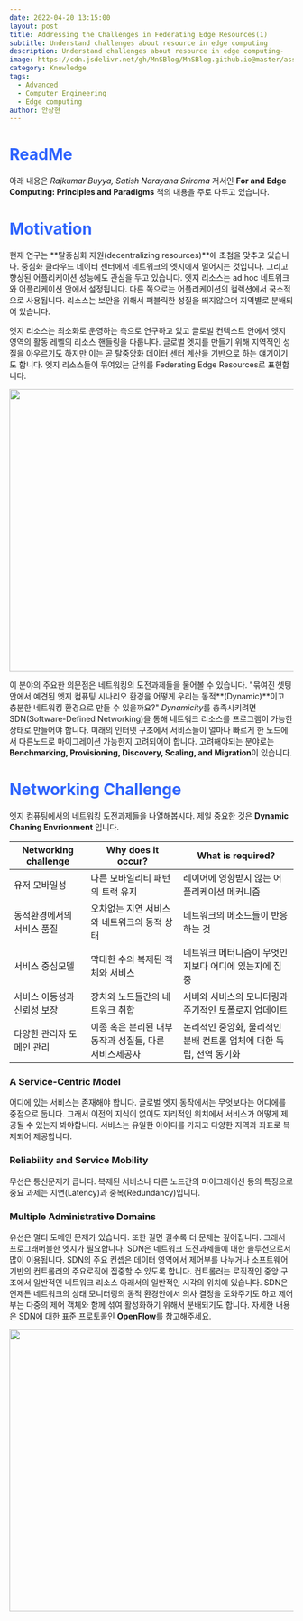 ```yaml
---
date: 2022-04-20 13:15:00
layout: post
title: Addressing the Challenges in Federating Edge Resources(1)
subtitle: Understand challenges about resource in edge computing
description: Understand challenges about resource in edge computing-
image: https://cdn.jsdelivr.net/gh/MnSBlog/MnSBlog.github.io@master/assets/img/posts/Knowledge/EdgeComputing/KL-CE-EC3-fig1.png
category: Knowledge
tags:
  - Advanced
  - Computer Engineering
  - Edge computing
author: 안상현
---
```




# <span style="color:#2E64FE">ReadMe</span>

 아래 내용은 *Rajkumar Buyya, Satish Narayana Srirama* 저서인 **For and Edge Computing: Principles and Paradigms**  책의 내용을 주로 다루고 있습니다. 

# <span style="color:#2E64FE">Motivation</span>

현재 연구는 **탈중심화 자원(decentralizing resources)**에 초첨을 맞추고 있습니다. 중심화 클라우드 데이터 센터에서 네트워크의 엣지에서 멀어지는 것입니다. 그리고 향상된 어플리케이션 성능에도 관심을 두고 있습니다. 엣지 리소스는 ad hoc 네트워크 와 어플리케이션 안에서 설정됩니다. 다른 쪽으로는 어플리케이션의 컬렉션에서 국소적으로 사용됩니다. 리소스는 보안을 위해서 퍼블릭한 성질을 띄지않으며 지역별로 분배되어 있습니다.

엣지 리소스는 최소화로 운영하는 측으로 연구하고 있고 글로벌 컨텍스트 안에서 엣지 영역의 활동 레벨의 리소스 핸들링을 다룹니다. 글로벌 엣지를 만들기 위해 지역적인 성질을 아우르기도 하지만 이는 곧 탈중앙화 데이터 센터 계산을 기반으로 하는 얘기이기도 합니다. 엣지 리소스들이 묶여있는 단위를 Federating Edge Resources로 표현합니다.

<img src="https://cdn.jsdelivr.net/gh/MnSBlog/MnSBlog.github.io@master/assets/img/posts/Knowledge/EdgeComputing/KL-CE-EC3-fig1.png" height="500px" width="650px" align="center">

이 분야의 주요한 의문점은 네트워킹의 도전과제들을 물어볼 수 있습니다. "묶여진 셋팅안에서 예견된 엣지 컴퓨팅 시나리오 환경을 어떻게 우리는 동적**(Dynamic)**이고 충분한 네트워킹 환경으로 만들 수 있을까요?" *Dynamicity*를 충족시키려면 SDN(Software-Defined Networking)을 통해 네트워크 리소스를 프로그램이 가능한 상태로 만들어야 합니다. 미래의 인터넷 구조에서 서비스들이 얼마나 빠르게 한 노드에서 다른노드로 마이그레이션 가능한지 고려되어야 합니다. 고려해야되는 분야로는 **Benchmarking, Provisioning, Discovery, Scaling, and Migration**이 있습니다.

# <span style="color:#2E64FE">Networking Challenge</span>

엣지 컴퓨팅에서의 네트워킹 도전과제들을 나열해봅시다. 제일 중요한 것은 **Dynamic Chaning Envrionment** 입니다.

| Networking challenge        | Why does it occur?                                     | What is required?                                            |
| --------------------------- | ------------------------------------------------------ | ------------------------------------------------------------ |
| 유저 모바일성               | 다른 모바일리티 패턴의 트랙 유지                       | 레이어에 영향받지 않는 어플리케이션 메커니즘                 |
| 동적환경에서의 서비스 품질  | 오차없는 지연 서비스와 네트워크의 동적 상태            | 네트워크의 메소드들이 반응하는 것                            |
| 서비스 중심모델             | 막대한 수의 복제된 객체와 서비스                       | 네트워크 메터니즘이 무엇인지보다 어디에 있는지에 집중        |
| 서비스 이동성과 신뢰성 보장 | 장치와 노드들간의 네트워크 취합                        | 서버와 서비스의 모니터링과 주기적인 토폴로지 업데이트        |
| 다양한 관리자 도메인 관리   | 이종 혹은 분리된 내부 동작과 성질들, 다른 서비스제공자 | 논리적인 중앙화, 물리적인 분배 컨트롤 업체에 대한 독립, 전역 동기화 |

### A Service-Centric Model

어디에 있는 서비스는 존재해야 합니다. 글로벌 엣지 동작에서는 무엇보다는 어디에를 중점으로 둡니다. 그래서 이전의 지식이 없이도 지리적인 위치에서 서비스가 어떻게 제공될 수 있는지 봐야합니다. 서비스는 유일한 아이디를 가지고 다양한 지역과 좌표로 복제되어 제공합니다.

### Reliability and Service Mobility

무선은 통신문제가 큽니다. 복제된 서비스나 다른 노드간의 마이그래이션 등의 특징으로 중요 과제는 지연(Latency)과 중복(Redundancy)입니다.

### Multiple Administrative Domains

유선은 멀티 도메인 문제가 있습니다. 또한 길면 길수록 더 문제는 깊어집니다. 그래서 프로그래머블한 엣지가 필요합니다. SDN은 네트워크 도전과제들에 대한 솔루션으로서 많이 이용됩니다. SDN의 주요 컨셉은 데이터 영역에서 제어부를 나누거나 소프트웨어 기반의 컨트롤러의 주요로직에 집중할 수 있도록 합니다. 컨트롤러는 로직적인 중앙 구조에서 일반적인 네트워크 리소스 아래서의 일반적인 시각의 위치에 있습니다. SDN은 언제든 네트워크의 상태 모니터링의 동적 환경안에서 의사 결정을 도와주기도 하고 제어부는 다중의 제어 객체와 함께 섞여 활성화하기 위해서 분배되기도 합니다. 자세한 내용은 SDN에 대한 표준 프로토콜인 **OpenFlow**를 참고해주세요.

<img src="https://cdn.jsdelivr.net/gh/MnSBlog/MnSBlog.github.io@master/assets/img/posts/Knowledge/EdgeComputing/KL-CE-EC3-fig2.png" height="500px" width="650px" align="center">
